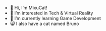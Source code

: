 - 👋 Hi, I’m MixuCat!
- 👀 I’m interested in Tech & Virtual Reality
- 🌱 I’m currently learning Game Development
- 😸 I also have a cat named Bruno


<!---
MixuCat/MixuCat is a ✨ special ✨ repository because its `README.md` (this file) appears on your GitHub profile.
You can click the Preview link to take a look at your changes.
--->
